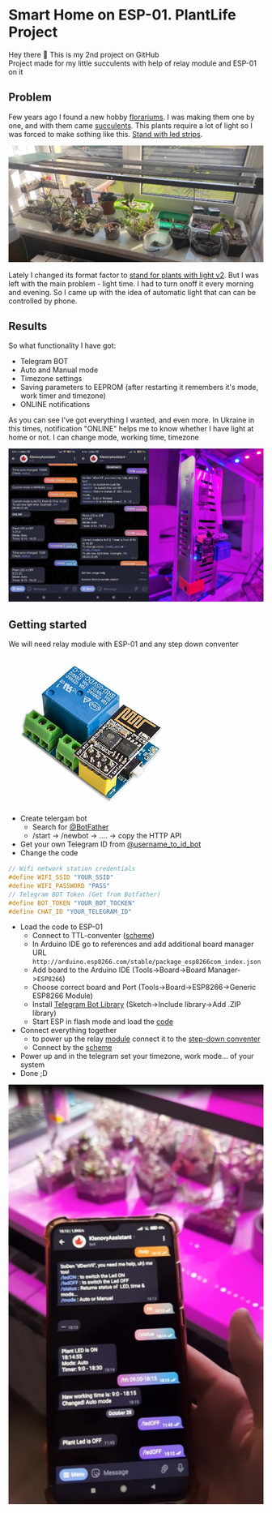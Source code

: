 # Smart Home on ESP-01. PlantLife Project
Hey there 👋 This is my 2nd project on GitHub    
Project made for my little succulents with help of relay module and ESP-01 on it

## Problem

Few years ago I found a new hobby [florariums](https://github.com/dDenVil/Smart_Home_ESP-01_PlantLife/blob/main/Readme_assets/IMG_20210118_213639_155.jpg?raw=true). I was making them one by one, and with them came [succulents](https://github.com/dDenVil/Smart_Home_ESP-01_PlantLife/blob/main/Readme_assets/IMG_20201107_133931.jpg?raw=true). This plants require a lot of light so I was forced to make sothing like this. [Stand with led strips](https://github.com/dDenVil/Smart_Home_ESP-01_PlantLife/blob/main/Readme_assets/IMG_20210830_010725.jpg?raw=true).

![Plants Stand with light](https://github.com/dDenVil/Smart_Home_ESP-01_PlantLife/blob/main/Readme_assets/IMG_20211005_163648.jpg?raw=true)

Lately I changed its format factor to
[stand for plants with light v2](https://github.com/dDenVil/Smart_Home_ESP-01_PlantLife/blob/main/Readme_assets/IMG_20220910_150751.jpg?raw=true).
But I was left with the main problem - light time. I had to turn onoff it every morning and evening. So I came up with the idea of automatic light that can can be controlled by phone.   

## Results
So what functionality I have got:
- Telegram BOT
- Auto and Manual mode
- Timezone settings
- Saving parameters to EEPROM (after restarting it remembers it's mode, work timer and timezone)
- ONLINE notifications

As you can see I've got everything I wanted, and even more. In Ukraine in this times, notification "ONLINE" helps me to know whether I have light at home or not. I can change mode, working time, timezone

![Plants Stand with light](https://github.com/dDenVil/Smart_Home_ESP-01_PlantLife/blob/main/Readme_assets/photo_2022-12-06_00-21-12.jpg?raw=true)

## Getting started
We will need relay module with ESP-01 and any step down conventer 

![relay module](https://github.com/dDenVil/Smart_Home_ESP-01_PlantLife/blob/main/Readme_assets/relay.png?raw=true)

- Create telergam bot
  - Search for [@BotFather](https://t.me/BotFather)
  - /start -> /newbot -> .... -> copy  the HTTP API
- Get your own Telegram ID from [@username_to_id_bot](https://t.me/username_to_id_bot)
- Change the code
```c
// Wifi network station credentials
#define WIFI_SSID "YOUR_SSID"
#define WIFI_PASSWORD "PASS"
// Telegram BOT Token (Get from Botfather)
#define BOT_TOKEN "YOUR_BOT_TOCKEN"
#define CHAT_ID "YOUR_TELEGRAM_ID"
```
- Load the code to ESP-01
  - Connect to TTL-conventer ([scheme](https://github.com/dDenVil/Smart_Home_ESP-01_PlantLife/blob/main/Readme_assets/esp01.png?raw=true))
  - In Arduino IDE go to references and add additional board manager URL `http://arduino.esp8266.com/stable/package_esp8266com_index.json`
  - Add board to the Arduino IDE (Tools->Board->Board Manager->`ESP8266`)
  - Choose correct board and Port (Tools->Board->ESP8266->Generic ESP8266 Module)
  - Install [Telegram Bot Library](https://github.com/witnessmenow/Universal-Arduino-Telegram-Bot) (Sketch->Include library->Add .ZIP library)
  - Start ESP in flash mode and load the [code](code.txt)
- Connect everything together
  - to power up the relay [module](https://github.com/dDenVil/Smart_Home_ESP-01_PlantLife/blob/main/Readme_assets/relay.png?raw=true) connect it to the [step-down conventer](https://github.com/dDenVil/Smart_Home_ESP-01_PlantLife/blob/main/Readme_assets/dc-dc-dsn-mini-360-01.jpg?raw=true)
  - Connect by the [scheme](https://github.com/dDenVil/Smart_Home_ESP-01_PlantLife/blob/main/scheme.png?raw=true)
- Power up and in the telegram set your timezone, work mode... of your system
- Done ;D

![plant life](https://github.com/dDenVil/Smart_Home_ESP-01_PlantLife/blob/main/Readme_assets/phone.jpg?raw=true)

